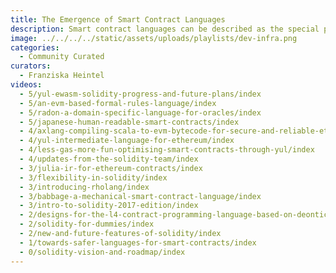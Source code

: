 ```yaml
---
title: The Emergence of Smart Contract Languages
description: Smart contract languages can be described as the special purpose tools that make creating unstoppable applications on Ethereum possible. Developing such a language while the entire ecosystem around it is still evolving poses interesting challenges. Over the years, several smart contract languages for EVM-compatible blockchains have been prototyped and developed. Some achieved adoption while others stayed in the experimental stage or were mere thought experiments. Follow us on a journey through smart contract language history at Devcon!
image: ../../../../static/assets/uploads/playlists/dev-infra.png
categories:
  - Community Curated
curators:
  - Franziska Heintel
videos:
  - 5/yul-ewasm-solidity-progress-and-future-plans/index
  - 5/an-evm-based-formal-rules-language/index
  - 5/radon-a-domain-specific-language-for-oracles/index
  - 5/japanese-human-readable-smart-contracts/index
  - 4/axlang-compiling-scala-to-evm-bytecode-for-secure-and-reliable-ethereum-smart-contracts/index
  - 4/yul-intermediate-language-for-ethereum/index
  - 4/less-gas-more-fun-optimising-smart-contracts-through-yul/index
  - 4/updates-from-the-solidity-team/index 
  - 3/julia-ir-for-ethereum-contracts/index
  - 3/flexibility-in-solidity/index
  - 3/introducing-rholang/index
  - 3/babbage-a-mechanical-smart-contract-language/index
  - 3/intro-to-solidity-2017-edition/index
  - 2/designs-for-the-l4-contract-programming-language-based-on-deontic-modal-logic/index
  - 2/solidity-for-dummies/index
  - 2/new-and-future-features-of-solidity/index
  - 1/towards-safer-languages-for-smart-contracts/index
  - 0/solidity-vision-and-roadmap/index
---
```

